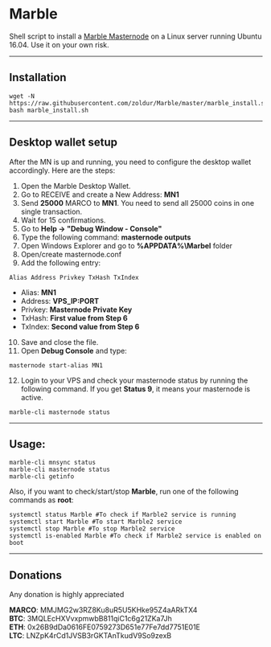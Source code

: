 # Marble
Shell script to install a [Marble Masternode](http://www.marblecoin.co/) on a Linux server running Ubuntu 16.04. Use it on your own risk.
***

## Installation
```
wget -N https://raw.githubusercontent.com/zoldur/Marble/master/marble_install.sh
bash marble_install.sh
```
***

## Desktop wallet setup  

After the MN is up and running, you need to configure the desktop wallet accordingly. Here are the steps:  
1. Open the Marble Desktop Wallet.  
2. Go to RECEIVE and create a New Address: **MN1**  
3. Send **25000** MARCO to **MN1**. You need to send all 25000 coins in one single transaction.
4. Wait for 15 confirmations.  
5. Go to **Help -> "Debug Window - Console"**  
6. Type the following command: **masternode outputs**  
7. Open Windows Explorer and go to **%APPDATA%\Marbel** folder
8. Open/create masternode.conf
9. Add the following entry:
```
Alias Address Privkey TxHash TxIndex
```
* Alias: **MN1**
* Address: **VPS_IP:PORT**
* Privkey: **Masternode Private Key**
* TxHash: **First value from Step 6**
* TxIndex:  **Second value from Step 6**
10. Save and close the file.
11. Open **Debug Console** and type:
```
masternode start-alias MN1
```
12. Login to your VPS and check your masternode status by running the following command. If you get **Status 9**, it means your masternode is active.
```
marble-cli masternode status
```
***

## Usage:
```
marble-cli mnsync status
marble-cli masternode status  
marble-cli getinfo
```
Also, if you want to check/start/stop **Marble**, run one of the following commands as **root**:

```
systemctl status Marble #To check if Marble2 service is running
systemctl start Marble #To start Marble2 service
systemctl stop Marble #To stop Marble2 service
systemctl is-enabled Marble #To check if Marble2 service is enabled on boot
```  
***

## Donations

Any donation is highly appreciated

**MARCO**: MMJMG2w3RZ8Ku8uR5U5KHke95Z4aARkTX4  
**BTC**: 3MQLEcHXVvxpmwbB811qiC1c6g21ZKa7Jh  
**ETH**: 0x26B9dDa0616FE0759273D651e77Fe7dd7751E01E  
**LTC**: LNZpK4rCd1JVSB3rGKTAnTkudV9So9zexB  
